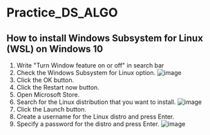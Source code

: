 # Practice_DS_ALGO

## How to install Windows Subsystem for Linux (WSL) on Windows 10
1. Write "Turn Window feature on or off" in search bar  
2. Check the Windows Subsystem for Linux option.
![image](https://user-images.githubusercontent.com/49730521/118221611-96ed5980-b49b-11eb-868a-032522c3ce58.png)
3. Click the OK button.
4. Click the Restart now button.
5. Open Microsoft Store.
6. Search for the Linux distribution that you want to install.
![image](https://user-images.githubusercontent.com/49730521/118221734-d7e56e00-b49b-11eb-9b89-1acedc8a8592.png)
7. Click the Launch button.
8. Create a username for the Linux distro and press Enter.
9. Specify a password for the distro and press Enter.
![image](https://user-images.githubusercontent.com/49730521/118221925-2a268f00-b49c-11eb-9c9e-887007c67e26.png)
